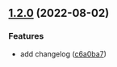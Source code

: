 ## [1.2.0](https://github.com/zeybek/toolchain/compare/v1.1.0...v1.2.0) (2022-08-02)


### Features

* add changelog ([c6a0ba7](https://github.com/zeybek/toolchain/commit/c6a0ba7b7de55d3c8768c6026673783c391410d4))
